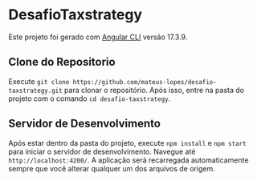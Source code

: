 # DesafioTaxstrategy

Este projeto foi gerado com [Angular CLI](https://github.com/angular/angular-cli) versão 17.3.9.

## Clone do Repositorio
Execute `git clone https://github.com/mateus-lopes/desafio-taxstrategy.git` para clonar o repositório. Após isso, entre na pasta do projeto com o comando `cd desafio-taxstrategy`.

## Servidor de Desenvolvimento

Após estar dentro da pasta do projeto, execute `npm install` e `npm start` para iniciar o servidor de desenvolvimento. Navegue até `http://localhost:4200/`. A aplicação será recarregada automaticamente sempre que você alterar qualquer um dos arquivos de origem.
